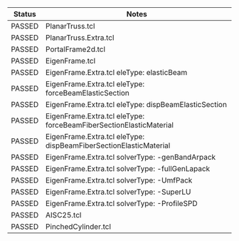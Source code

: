 | Status | Notes |
|--------|------------------------------|
| PASSED |  PlanarTruss.tcl
| PASSED |  PlanarTruss.Extra.tcl
| PASSED |  PortalFrame2d.tcl
| PASSED |  EigenFrame.tcl
| PASSED |  EigenFrame.Extra.tcl eleType: elasticBeam
| PASSED |  EigenFrame.Extra.tcl eleType: forceBeamElasticSection
| PASSED |  EigenFrame.Extra.tcl eleType: dispBeamElasticSection
| PASSED |  EigenFrame.Extra.tcl eleType: forceBeamFiberSectionElasticMaterial
| PASSED |  EigenFrame.Extra.tcl eleType: dispBeamFiberSectionElasticMaterial
| PASSED |  EigenFrame.Extra.tcl solverType: -genBandArpack
| PASSED |  EigenFrame.Extra.tcl solverType: -fullGenLapack
| PASSED |  EigenFrame.Extra.tcl solverType: -UmfPack
| PASSED |  EigenFrame.Extra.tcl solverType: -SuperLU
| PASSED |  EigenFrame.Extra.tcl solverType: -ProfileSPD
| PASSED |  AISC25.tcl |
| PASSED |  PinchedCylinder.tcl
